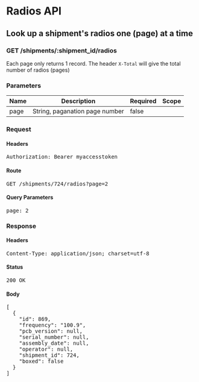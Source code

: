 # Radios API

## Look up a shipment&#39;s radios one (page) at a time 

### GET /shipments/:shipment_id/radios

Each page only returns 1 record. The header `X-Total` will give the total number of radios (pages)

### Parameters

| Name | Description | Required | Scope |
|------|-------------|----------|-------|
| page | String, paganation page number | false |  |

### Request

#### Headers

<pre>Authorization: Bearer myaccesstoken</pre>

#### Route

<pre>GET /shipments/724/radios?page=2</pre>

#### Query Parameters

<pre>page: 2</pre>

### Response

#### Headers

<pre>Content-Type: application/json; charset=utf-8</pre>

#### Status

<pre>200 OK</pre>

#### Body

<pre>[
  {
    "id": 869,
    "frequency": "100.9",
    "pcb_version": null,
    "serial_number": null,
    "assembly_date": null,
    "operator": null,
    "shipment_id": 724,
    "boxed": false
  }
]</pre>
